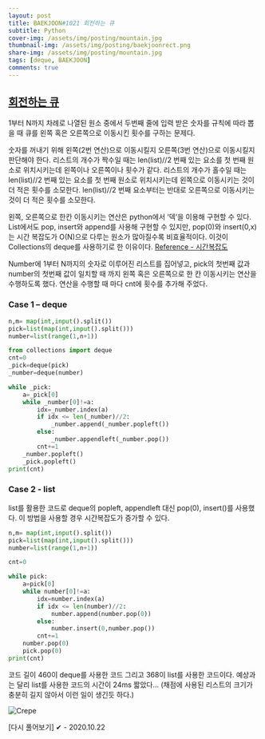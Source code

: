 ```yaml
---
layout: post
title: BAEKJOON#1021 회전하는 큐
subtitle: Python
cover-img: /assets/img/posting/mountain.jpg
thumbnail-img: /assets/img/posting/baekjoonrect.png
share-img: /assets/img/posting/mountain.jpg
tags: [deque, BAEKJOON]
comments: true
---
```


## [회전하는 큐](https://www.acmicpc.net/problem/1021)

1부터 N까지 차례로 나열된 원소 중에서 두번째 줄에 입력 받은 숫자를 규칙에 따라 뽑을 때 큐를 왼쪽 혹은 오른쪽으로 이동시킨 횟수를 구하는 문제다.

숫자를 꺼내기 위해 왼쪽(2번 연산)으로 이동시킬지 오른쪽(3번 연산)으로 이동시킬지 판단해야 한다.
리스트의 개수가 짝수일 때는 len(list)//2 번째 있는 요소를 첫 번째 원소로 위치시키는데 왼쪽이나 오른쪽이나 횟수가 같다.
리스트의 개수가 홀수일 때는 len(list)//2 번째 있는 요소를 첫 번째 원소로 위치시키는데 왼쪽으로 이동시키는 것이 더 적은 횟수를 소모한다. len(list)//2 번째 요소부터는 반대로 오른쪽으로 이동시키는 것이 더 적은 횟수를 소모한다.

왼쪽, 오른쪽으로 한칸 이동시키는 연산은 python에서 ‘덱’을 이용해 구현할 수 있다. List에서도 pop, insert와 append를 사용해 구현할 수 있지만, pop(0)와 insert(0,x)는 시간 복잡도가 O(N)으로 다루는 원소가 많아질수록 비효율적이다. 이것이 Collections의 deque를 사용하기로 한 이유이다.
[Reference - 시간복잡도](https://www.ics.uci.edu/~pattis/ICS-33/lectures/complexitypython.txt)

Number에 1부터 N까지의 숫자로 이루어진 리스트를 집어넣고, pick의 첫번째 값과 number의 첫번째 값이 일치할 때 까지 왼쪽 혹은 오른쪽으로 한 칸 이동시키는 연산을 수행하도록 했다. 연산을 수행할 때 마다 cnt에 횟수를 추가해 주었다.

### Case 1 – deque

```python
n,m= map(int,input().split())
pick=list(map(int,input().split()))
number=list(range(1,n+1))

from collections import deque
cnt=0
_pick=deque(pick)
_number=deque(number)

while _pick:
    a=_pick[0]
    while _number[0]!=a:
        idx=_number.index(a)
        if idx <= len(_number)//2:
            _number.append(_number.popleft())
        else:
            _number.appendleft(_number.pop())
        cnt+=1
    _number.popleft()
    _pick.popleft()
print(cnt)
```

### Case 2 - list

list를 활용한 코드로 deque의 popleft, appendleft 대신 pop(0), insert()를 사용했다.
이 방법을 사용할 경우 시간복잡도가 증가할 수 있다.

```python
n,m= map(int,input().split())
pick=list(map(int,input().split()))
number=list(range(1,n+1))

cnt=0

while pick:
    a=pick[0]
    while number[0]!=a:
        idx=number.index(a)
        if idx <= len(number)//2:
            number.append(number.pop(0))
        else:
            number.insert(0,number.pop())
        cnt+=1
    number.pop(0)
    pick.pop(0)
print(cnt)
```

코드 길이 460이 deque를 사용한 코드 그리고 368이 list를 사용한 코드이다.
예상과는 달리 list를 사용한 코드의 시간이 24ms 짧았다...
(채점에 사용된 리스트의 크기가 충분히 길지 않아서 이런 일이 생긴듯 하다.)

![Crepe](https://i.imgur.com/n0eNc44.jpg)

[다시 풀어보기]
✔ - 2020.10.22
<br>
<br>
